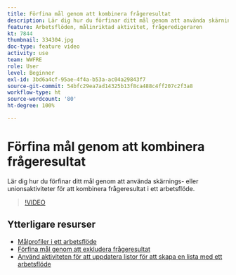 ```yaml
---
title: Förfina mål genom att kombinera frågeresultat
description: Lär dig hur du förfinar ditt mål genom att använda skärnings- eller unionsaktiviteter för att kombinera frågeresultat i ett arbetsflöde.
feature: Arbetsflöden, målinriktad aktivitet, frågeredigeraren
kt: 7844
thumbnail: 334304.jpg
doc-type: feature video
activity: use
team: WWFRE
role: User
level: Beginner
exl-id: 3bd6a4cf-95ae-4f4a-b53a-ac04a29843f7
source-git-commit: 54bfc29ea7ad14325b13f8ca488c4ff207c2f3a8
workflow-type: ht
source-wordcount: '80'
ht-degree: 100%

---
```


# Förfina mål genom att kombinera frågeresultat

Lär dig hur du förfinar ditt mål genom att använda skärnings- eller unionsaktiviteter för att kombinera frågeresultat i ett arbetsflöde.

>[!VIDEO](https://video.tv.adobe.com/v/334304?quality=12)

## Ytterligare resurser

* [Målprofiler i ett arbetsflöde](/help/profile-management/target-profiles-in-a-workflow.md)
* [Förfina mål genom att exkludera frågeresultat](/help/process-management/refine-targets-by-excluding-query-results.md)
* [Använd aktiviteten för att uppdatera listor för att skapa en lista med ett arbetsflöde](/help/process-management/use-the-update-list-activity.md)
